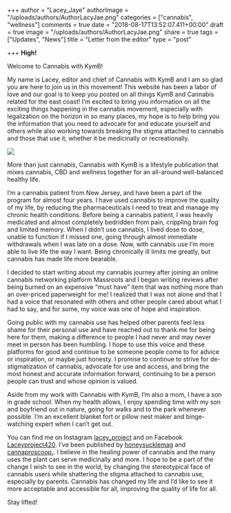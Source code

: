 +++
author = "Lacey_Jaye"
authorImage = "/uploads/authors/AuthorLacyJae.png"
categories = ["cannabis", "wellness"]
comments = true
date = "2018-08-17T13:52:07.411+00:00"
draft = true
image = "/uploads/authors/AuthorLacyJae.png"
share = true
tags = ["Updates", "News"]
title = "Letter from the editor"
type = "post"

+++
**High!**

Welcome to Cannabis with KymB!

My name is Lacey, editor and chief of Cannabis with KymB and I am so glad you are here to join us in this movement! This website has been a labor of love and our goal is to keep you posted on all things KymB and Cannabis related for the east coast! I’m excited to bring you information on all the exciting things happening in the cannabis movement, especially with legalization on the horizon in so many places, my hope is to help bring you the information that you need to advocate for and educate yourself and others while also working towards breaking the stigma attached to cannabis and those that use it, whether it be medicinally or recreationally.

![](/uploads/IMG_0091.JPG)

More than just cannabis, Cannabis with KymB is a lifestyle publication that mixes cannabis, CBD and wellness together for an all-around well-balanced healthy life.

I’m a cannabis patient from New Jersey, and have been a part of the program for almost four years. I have used cannabis to improve the quality of my life, by reducing the pharmaceuticals I need to treat and manage my chronic health conditions. Before being a cannabis patient, I was heavily medicated and almost completely bedridden from pain, crippling brain fog and limited memory. When I didn’t use cannabis, I lived dose to dose, unable to function if I missed one, going through almost immediate withdrawals when I was late on a dose. Now, with cannabis use I’m more able to live life the way I want. Being chronically ill limits me greatly, but cannabis has made life more bearable.

I decided to start writing about my cannabis journey after joining an online cannabis networking platform Massroots and I began writing reviews after being burned on an expensive “must have” item that was nothing more than an over-priced paperweight for me! I realized that I was not alone and that I had a voice that resonated with others and other people cared about what I had to say, and for some, my voice was one of hope and inspiration.

Going public with my cannabis use has helped other parents feel less shame for their personal use and have reached out to thank me for being here for them, making a difference to people I had never and may never meet in person has been humbling. I hope to use this voice and these platforms for good and continue to be someone people come to for advice or inspiration, or maybe just honesty. I promise to continue to strive for de-stigmatization of cannabis, advocate for use and access, and bring the most honest and accurate information forward, continuing to be a person people can trust and whose opinion is valued.

Aside from my work with Cannabis with KymB, I’m also a mom, I have a son in grade school. When my health allows, I enjoy spending time with my son and boyfriend out in nature, going for walks and to the park whenever possible. I’m an excellent blanket fort or pillow nest maker and binge-watching expert when I can’t get out.

You can find me on Instagram [lacey_project](https://instagram.com/lacey_project?utm_source=ig_profile_share&igshid=619fr1yc70cr "https://instagram.com/lacey_project?utm_source=ig_profile_share&igshid=619fr1yc70cr") and on Facebook [Laceyproject420](https://m.facebook.com/Laceyproject420/ "https://m.facebook.com/Laceyproject420/"). I’ve been published by [honeysucklemag](https://honeysucklemag.com/tag/lacey-jaye-yanelli/ "https://honeysucklemag.com/tag/lacey-jaye-yanelli/") and [cannaproscoop.](http://www.cannaproscoop.com/wordpress/author/laceyj/ "http://www.cannaproscoop.com/wordpress/author/laceyj/"). I believe in the healing power of cannabis and the many uses the plant can serve medicinally and more. I hope to be a part of the change I wish to see in the world, by changing the stereotypical face of cannabis users while shattering the stigma attached to cannabis use, especially by parents. Cannabis has changed my life and I’d like to see it more acceptable and accessible for all, improving the quality of life for all.

Stay lifted!